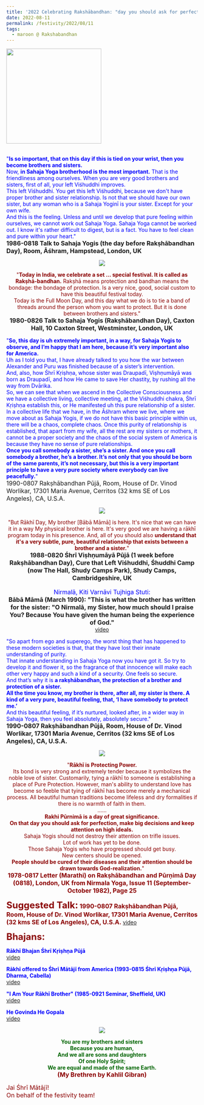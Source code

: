 ```yaml
---
title: '2022 Celebrating Rakshābandhan: "day you should ask for perfection, make big decisions and keep attention on high ideals." '
date: 2022-08-11
permalink: /festivity/2022/08/11
tags:
  - maroon @ Rakshabandhan
---
```


<div style="text-align: left"><img src="/images/image1.png" width="250" /></div><br>

<p>
<font color="blue">"<b>Is so important, that on this day if this is tied on your wrist, then you become brothers and sisters.</b><br>
Now, <b>in Sahaja Yoga brotherhood is the most important.</b> That is the friendliness among ourselves. When you are very good brothers and sisters, first of all, your left Viśhuddhi improves.<br>
This left Viśhuddhi. You get this left Viśhuddhi, because we don't have proper brother and sister relationship. Is not that we should have our own sister, but any woman who is a Sahaja Yoginī is your sister. Except for your own wife.<br>
And this is the feeling. Unless and until we develop that pure feeling within ourselves, we cannot work out Sahaja Yoga. Sahaja Yoga cannot be worked out. I know it's rather difficult to digest, but is a fact. You have to feel clean and pure within your heart."</font><br>
<font size="+0"><b>1986-0818 Talk to Sahaja Yogis (the day before Rakṣhābandhan Day), Room, Āśhram, Hampstead, London, UK</b></font>
</p>

<div style="text-align: center"><img src="/images/image999.png" /></div>

<p style="text-align:center;">
<font color="DarkRed">"<b>Today in India, we celebrate a set ... special festival. It is called as Rakṣhā-bandhan.</b> Rakṣhā means protection and bandhan means the bondage: the bondage of protection. Is a very nice, good, social custom to have this beautiful festival today.<br>
Today is the Full Moon Day, and this day what we do is to tie a band of threads around the person whom you want to protect. But it is done between brothers and sisters."</font><br>
<font size="+0"><b>1980-0826 Talk to Sahaja Yogis (Rakṣhābandhan Day), Caxton Hall, 10 Caxton Street, Westminster, London, UK</b></font>
</p>

<p>
<font color="blue">"<b>So, this day is uh extremely important, in a way, for Sahaja Yogis to observe, and I’m happy that I am here, because it’s very important also for America.</b><br>
Uh as I told you that, I have already talked to you how the war between Alexander and Puru was finished because of a sister’s intervention.<br>
And, also, how Śhrī Kṛiṣhṇa, whose sister was Draupadī, Viṣhṇumāyā was born as Draupadī, and how He came to save Her chastity, by rushing all the way from Dvārika.<br>
So, we can see that when we ascend in the Collective Consciousness and we have a collective living, collective meeting, at the Viśhuddhi chakra, Śhrī Kṛiṣhṇa establish this, or He manifested uh this pure relationship of a sister.<br>
In a collective life that we have, in the Āśhram where we live, where we move about as Sahaja Yogis, if we do not have this basic principle within us, there will be a chaos, complete chaos. Once this purity of relationship is established, that apart from my wife, all the rest are my sisters or mothers, it cannot be a proper society and the chaos of the social system of America is because they have no sense of pure relationships.<br>
<b>Once you call somebody a sister, she’s a sister. And once you call somebody a brother, he’s a brother. It’s not only that you should be born of the same parents, it’s not necessary, but this is a very important principle to have a very pure society where everybody can live peacefully.</b>"</font><br>
<font size="+0">1990-0807 Rakṣhābandhan Pūjā, Room, House of Dr. Vinod Worlikar, 17301 Maria Avenue, Cerritos (32 kms SE of Los Angeles), CA, U.S.A.<b></b></font>
</p>

<div style="text-align: center"><img src="/images/image1000.png" /></div>

<p style="text-align:center;">
<font color="DarkRed">"But Rākhī Day, My brother [Bābā Māmā] is here. It's nice that we can have it in a way My physical brother is here. It's very good we are having a rākhī program today in his presence. And, all of you should also <b>understand that it's a very subtle, pure, beautiful relationship that exists between a brother and a sister.</b>"</font><br>
<font size="+0"><b>1988-0820 Śhrī Viṣhṇumāyā Pūjā (1 week before Rakṣhābandhan Day), Cure that Left Viśhuddhi, Śhuddhi Camp (now The Hall, Shudy Camps Park), Shudy Camps, Cambridgeshire, UK</b></font><br>
<br>
<font color="blue"><font size="+0">Nirmalā, Kiti Varnāvi Tujhiga Stuti:</font></font><br>
<font size="+0"><b>Bābā Māmā (March 1990): "This is what the brother has written for the sister:
"O Nirmalā, my Sister, how much should I praise You? Because You have given the human being the experience of God."</b></font><br>
<a href="https://seven-teams.github.io/Videos_Links.html">video</a>
</p>

<p>
<font color="blue">"So apart from ego and superego, the worst thing that has happened to these modern societies is that, that they have lost their innate understanding of purity.<br>
That innate understanding in Sahaja Yoga now you have got it. So try to develop it and flower it, so the fragrance of that innocence will make each other very happy and such a kind of a security. One feels so secure.<br>
And that’s why it is <b>a rakṣhābandhan, the protection of a brother and protection of a sister.<br>
All the time you know, my brother is there, after all, my sister is there. A kind of a very pure, beautiful feeling, that, ‘I have somebody to protect me.’</b><br>
And this beautiful feeling, if it’s nurtured, looked after, in a wider way in Sahaja Yoga, then you feel absolutely, absolutely secure."</font><br>
<font size="+0"><b>1990-0807 Rakṣhābandhan Pūjā, Room, House of Dr. Vinod Worlikar, 17301 Maria Avenue, Cerritos (32 kms SE of Los Angeles), CA, U.S.A.</b></font>
</p>

<div style="text-align: center"><img src="/images/image1001.png" /></div>

<p style="text-align:center;">
<font color="DarkRed">"<b>Rākhī is Protecting Power.</b><br> 
Its bond is very strong and extremely tender because it symbolizes the noble love of sister. Customarily, tying a rākhī to someone is establishing a place of Pure Protection. However, man's ability to understand love has become so feeble that tying of rākhī has become merely a mechanical process. All beautiful human traditions become lifeless and dry formalities if there is no warmth of faith in them.<br>
......<br>
<b>Rakhi Pūrnimā is a day of great significance.<br>
On that day you should ask for perfection, make big decisions and keep attention on high ideals.</b><br>
Sahaja Yogis should not destroy their attention on trifle issues.<br>
Lot of work has yet to be done.<br>
Those Sahaja Yogis who have progressed should get busy.<br>
New centers should be opened.<br>
<b>People should be cured of their diseases and their attention should be drawn towards God-realization.</b>"<br> 
<font size="+0"><b>1978-0817 Letter (Marathi) on Rakṣhābandhan and Pūrṇimā Day (0818), London, UK from Nirmala Yoga, Issue 11 (September-October 1982), Page 25</b></font>
</p>

<font size="+2"><b>Suggested Talk:</b></font> 
<font size="+0"><b>1990-0807 Rakṣhābandhan Pūjā, Room, House of Dr. Vinod Worlikar, 17301 Maria Avenue, Cerritos (32 kms SE of Los Angeles), CA, U.S.A.</b></font>
<a href="https://vimeo.com/545775094"> video</a><br>

<font size="+2"><b>Bhajans:</b></font>

<p>
<font color="blue"><b>Rākhī Bhajan Śhrī Kṛiṣhṇa Pūjā</b></font><br>
<a href="https://seven-teams.github.io/Videos_Links.html">video</a>
</p>

<p>
<font color="blue"><b>Rākhī offered to Śhrī Mātājī from America (1993-0815 Śhrī Kṛiṣhṇa Pūjā, Dharma, Cabella)</b></font><br>
<a href="https://seven-teams.github.io/Videos_Links.html">video</a>
</p>
 
<p>
<font color="blue"><b>"I Am Your Rākhī Brother" (1985-0921 Seminar, Sheffield, UK)</b></font><br>
<a href="https://seven-teams.github.io/Videos_Links.html">video</a>
</p>

<p>
<font color="blue"><b>He Govinda He Gopala</b></font><br>
<a href="https://seven-teams.github.io/Videos_Links.html">video</a>
</p>

<div style="text-align: center"><img src="/images/image1002.png" /></div>

<p style="text-align:center;">
<font color="DarkGreen"><b>You are my brothers and sisters<br>
Because you are human,<br>
And we all are sons and daughters<br>
Of one Holy Spirit;<br>
We are equal and made of the same Earth.</b></font><br>
<font size="+0"><b>(My Brethren by Kahlil Gibran)</b></font>
</p>

<p>
<font size="+0">Jai Śhrī Mātājī!<br>
On behalf of the festivity team!</font>
</p>